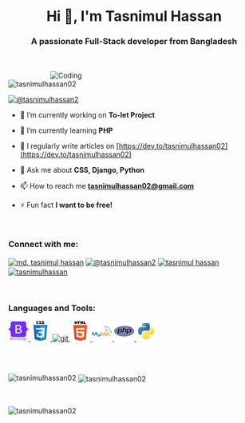 <h1 align="center">Hi 👋, I'm Tasnimul Hassan</h1>
<h3 align="center">A passionate Full-Stack developer from Bangladesh</h3>
<br><br>
<img align="right" alt="Coding" width="420" src="https://encrypted-tbn0.gstatic.com/images?q=tbn:ANd9GcTLYvNx5EdY30F3Mn8SOcUPeM6toAITDoDuEw&usqp=CAU">

<p align="left"> <img src="https://komarev.com/ghpvc/?username=tasnimulhassan02&label=Profile%20views&color=0e75b6&style=flat" alt="tasnimulhassan02" /> </p>

<p align="left"> <a href="https://twitter.com/@tasnimulhassan2" target="blank"><img src="https://img.shields.io/twitter/follow/@tasnimulhassan2?logo=twitter&style=for-the-badge" alt="@tasnimulhassan2" /></a> </p>

- 🔭 I’m currently working on **To-let Project**

- 🌱 I’m currently learning **PHP**

- 📝 I regularly write articles on [https://dev.to/tasnimulhassan02](https://dev.to/tasnimulhassan02)

- 💬 Ask me about **CSS, Django, Python**

- 📫 How to reach me **tasnimulhassan02@gmail.com**

- ⚡ Fun fact **I want to be free!**

<br>
<h3 align="left">Connect with me:</h3>
<p align="left">
<a href="https://dev.to/tasnimulhassan02" target="blank"><img align="center" src="https://raw.githubusercontent.com/rahuldkjain/github-profile-readme-generator/master/src/images/icons/Social/devto.svg" alt="md. tasnimul hassan" height="30" width="40" /></a>
<a href="https://twitter.com/@tasnimulhassan2" target="blank"><img align="center" src="https://raw.githubusercontent.com/rahuldkjain/github-profile-readme-generator/master/src/images/icons/Social/twitter.svg" alt="@tasnimulhassan2" height="30" width="40" /></a>
<a href="[![LinkedIn](https://img.shields.io/badge/LinkedIn-Profile-blue)](https://www.linkedin.com/in/tasnimul-hassan-646932230)" target="blank"><img align="center" src="https://raw.githubusercontent.com/rahuldkjain/github-profile-readme-generator/master/src/images/icons/Social/linked-in-alt.svg" alt="tasnimul hassan" height="30" width="40" /></a>
<a href="https://leetcode.com/u/TasnimulHassan02/" target="blank"><img align="center" src="https://raw.githubusercontent.com/rahuldkjain/github-profile-readme-generator/master/src/images/icons/Social/leet-code.svg" alt="tasnimulhassan" height="30" width="40" /></a>
</p>
<br>

<h3 align="left">Languages and Tools:</h3>
<p align="left">  <a href="https://getbootstrap.com" target="_blank" rel="noreferrer"> <img src="https://raw.githubusercontent.com/devicons/devicon/master/icons/bootstrap/bootstrap-plain-wordmark.svg" alt="bootstrap" width="40" height="40"/> </a> <a href="https://www.w3schools.com/css/" target="_blank" rel="noreferrer"> <img src="https://raw.githubusercontent.com/devicons/devicon/master/icons/css3/css3-original-wordmark.svg" alt="css3" width="40" height="40"/> </a> <a href="https://git-scm.com/" target="_blank" rel="noreferrer"> <img src="https://www.vectorlogo.zone/logos/git-scm/git-scm-icon.svg" alt="git" width="40" height="40"/> </a> <a href="https://www.w3.org/html/" target="_blank" rel="noreferrer"> <img src="https://raw.githubusercontent.com/devicons/devicon/master/icons/html5/html5-original-wordmark.svg" alt="html5" width="40" height="40"/> </a> <a href="https://www.mysql.com/" target="_blank" rel="noreferrer"> <img src="https://raw.githubusercontent.com/devicons/devicon/master/icons/mysql/mysql-original-wordmark.svg" alt="mysql" width="40" height="40"/> </a> <a href="https://www.php.net" target="_blank" rel="noreferrer"> <img src="https://raw.githubusercontent.com/devicons/devicon/master/icons/php/php-original.svg" alt="php" width="40" height="40"/> </a> <a href="https://www.python.org" target="_blank" rel="noreferrer"> <img src="https://raw.githubusercontent.com/devicons/devicon/master/icons/python/python-original.svg" alt="python" width="40" height="40"/> </a></p><br>
<br>
<p><img align="left" src="https://github-readme-stats.vercel.app/api/top-langs?username=tasnimulhassan02&show_icons=true&locale=en&layout=compact" alt="tasnimulhassan02" /></p>
<p>&nbsp;<img align="center" src="https://github-readme-stats.vercel.app/api?username=tasnimulhassan02&show_icons=true&locale=en" alt="tasnimulhassan02" /></p>
<br>
<p><img align="center" src="https://github-readme-streak-stats.herokuapp.com/?user=tasnimulhassan02&" alt="tasnimulhassan02" /></p>
